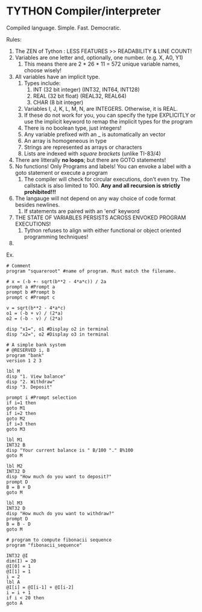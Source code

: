 # TYTHON Compiler/interpreter

Compiled language. Simple. Fast. Democratic.

Rules:

1. The ZEN of Tython : LESS FEATURES >> READABILITY & LINE COUNT!
2. Variables are one letter and, optionally, one number. (e.g. X, A0, Y1)
   1. This means there are 2 \* 26 \* 11 = 572 unique variable names, choose wisely!
3. All variables have an implicit type.
   1. Types include:
      1. INT (32 bit integer) (INT32, INT64, INT128)
      2. REAL (32 bit float) (REAL32, REAL64)
      3. CHAR (8 bit integer)
   2. Variables I, J, K, L, M, N, are INTEGERS. Otherwise, it is REAL.
   3. If these do not work for you, you can specify the type EXPLICITLY or use the implicit keyword to remap the implicit types for the program
   4. There is no boolean type, just integers!
   5. Any variable prefixed with an _ is automatically an vector
   6. An array is homogeneous in type
   7. Strings are represented as arrays or characters
   8. Lists are indexed with _square brackets_ (unlike TI-83/4)
4. There are litterally **no loops**; but there are GOTO statements!
5. No functions! Only Programs and labels! You can envoke a label with a goto statement or execute a program
   1. The compiler will check for circular executions, don't even try. The callstack is also limited to 100. **Any and all recursion is strictly prohibited!!!**
6. The langauge will not depend on any way choice of code format besides newlines.
   1. If statements are paired with an 'end' keyword
7. THE STATE OF VARIABLES PERSISTS ACROSS ENVOKED PROGRAM EXECUTIONS!
   1. Tython refuses to align with either functional or object oriented programming techniques!
8. 

Ex.

``` tython1
# Comment
program "squareroot" #name of program. Must match the filename.

# x = (-b +- sqrt(b**2 - 4*a*c)) / 2a
prompt a #Prompt a
prompt b #Prompt b
prompt c #Prompt c

v = sqrt(b**2 - 4*a*c)
o1 = (-b + v) / (2*a)
o2 = (-b - v) / (2*a)

disp "x1=", o1 #Display o2 in terminal
disp "x2=", o2 #Display o3 in terminal
```

``` tython1
# A simple bank system
# @RESERVED i, B
program "bank"
version 1 2 3

lbl M
disp "1. View balance"
disp "2. Withdraw"
disp "3. Deposit"

prompt i #Prompt selection
if i=1 then
goto M1
if i=2 then
goto M2
if i=3 then
goto M3

lbl M1
INT32 B
disp "Your current balance is " B/100 "." B%100
goto M

lbl M2
INT32 D
disp "How much do you want to deposit?"
prompt D
B = B + D
goto M

lbl M3
INT32 D
disp "How much do you want to withdraw?"
prompt D
B = B - D
goto M

```

```tython1
# program to compute fibonacii sequence
program "fibonacii_sequence"

INT32 @I
dim(I) = 20
@I[0] = 1
@I[1] = 1
i = 2
lbl A
@I[i] = @I[i-1] + @I[i-2]
i = i + 1
if i < 20 then
goto A

```
